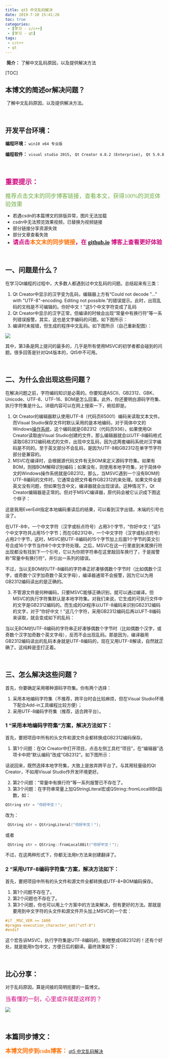 ```yaml
---
title: qt5 中文乱码解决
date: 2019-7-10 15:41:26
toc: true
categories: 
 - [学习 - c/c++]
 - [学习 - qt]
tags: 
 - c/c++
 - qt
---
```


​		**简介：**  了解中文乱码原因，以及提供解决方法

<!-- more -->

[TOC]

## 本博文的简述or解决问题？

​		了解中文乱码原因，以及提供解决方法。

<br>

## 开发平台环境：

**编程环境：**  `win10 x64 专业版`

**编程软件：**  `visual studio 2015`， `Qt Creator 4.8.2 (Enterprise)`， `Qt 5.9.8`

<br>

## <font color=#D0087E  face="幼圆">重要提示：</font>

<font color=#70AD47 size=4 face="幼圆">推荐点击文末的同步博客链接，查看本文，获得100%的浏览体验效果</font>

- 若遇csdn的本篇博文的排版异常，图片无法加载
- csdn中无法预览效果视频，已替换为视频链接
- 部分链接分享资源失效
- 部分文章查看失效
- <font color=#D0087E  size=4 face="幼圆">**请点击<font color=#FE7207  size=4 face="幼圆">本文末的同步链接</font>，在 [github.io](https://touwoyimuli.github.io/) 博客上查看更好体验**</font> 

<br>

## 一、问题是什么？

在学习Qt编程的过程中，大多数人都遇到过中文乱码的问题。总结起来有三类：

1. Qt Creator中显示的汉字变为乱码，编辑器上方有“Could not decode "..." with "UTF-8"-encoding. Editing not possible.”的错误提示。此时，出现乱码的文档是不可编辑的。你好中文！”这5个中文字符变成了乱码
2. Qt Creator中显示的汉字正常，但编译的时候会出现“常量中有换行符”等一系列错误报警。其实，这也是文字编码的问题。如下图所示：
3. 编译时未报错，但生成的程序中文乱码。如下图所示（自己重新配图）：

![](https://raw.githubusercontent.com/touwoyimuli/FigureBed/master/img/20190710154354.png)

其中，第3条是网上提问的最多的，几乎是所有使用MSVC的初学者都会碰到的问题。很多回答是针对Qt4版本的，Qt5中不可用。

<br>

## 二、为什么会出现这些问题？

在解决问题之前，字符编码知识是必需的。你要知道ASCII、GB2312、GBK、Unicode、UTF-8、UTF-16、BOM是怎么回事。此外，你还要明白源码字符集、执行字符集是什么。详细内容可以在网上搜索一下，俯拾即是。

1. Qt Creator的编辑器默认使用UTF-8（代码页65001）编码来读取文本文件。而Visual Studio保存文件时默认采用的是本地编码，对于简体中文的Windows[操作系统](javascript:void())，这个编码就是GB2312（代码页936）。如果使用Qt Creator读取由Visual Studio创建的文件，那么编辑器就会以UTF-8编码格式读取GB2312编码格式的文件，出现中文乱码，因为这两套编码系统对汉字编码是不同的。至于英文部分不会乱码，是因为UTF-8和GB2312在单字节字符部分是兼容的。
2. MSVC在编译时，会根据源代码文件有无BOM来定义源码字符集。如果有BOM，则按BOM解释识别编码；如果没有，则使用本地字符集，对于简体中文的Windows操作系统就是GB2312。那么，当MSVC遇到一个没有BOM的UTF-8编码的文件时，它通常会把文件看作GB2312的来处理。如果文件全是英文没有问题，但如果包含中文，编译器就会出现误读。这种情况下，Qt Creator编辑器是正常的。但对于MSVC编译器，原代码会被它认识成下图这个样子：

这是我用EverEdit指定本地编码重读后的结果，可以看到汉字出错，末端的引号也没了。

在UTF-8中，一个中文字符（汉字或标点符号）占用3个字节，“你好中文！”这5个中文字符共占用15个字节；而在GB2312中，一个中文字符（汉字或标点符号）占用2个字节，这时，MSVC把UTF-8编码的15个字节加上后面1个字节的英文引号合成16个字节当作8个中文字符处理。之后，MSVC在这一行里直到末尾换行符出现都没有找到下一个引号，它以为你把字符串在这里敲回车换行了，于是报警称“常量中有换行符”，并引出一系列的错误。

不过，当以无BOM的UTF-8编码的字符串正好凑够偶数个字节时（比如偶数个汉字，或奇数个汉字加奇数个英文字母），编译器通常不会报警，因为它以为用GB2312编码读出的是正确的。

3. 不管源文件是何种编码，只要MSVC能够正确识别，就可以通过编译。但MSVC的执行字符集默认是本地字符集。对我们来说，它生成的可执行文件中的文字是GB2312编码的。而生成的Qt程序以UTF-8编码来识别GB2312编码的文字，对于“你好中文！”这几个字符，采用GB2312编码后再以UFT-8编码来读取，就会变成如下的乱码：

当以无BOM的UTF-8编码的字符串正好凑够偶数个字节时（比如偶数个汉字，或奇数个汉字加奇数个英文字母），反而不会出现乱码。那是因为，编译器用GB2312编码读出的乱码本身就是UTF-8编码的，现在又用UTF-8解读，自然就正确了。这纯粹是歪打正着。

<br>

## 三、怎么解决这些问题？

首先，你要确定采用哪种源码字符集。你有两个选择：

1. 采用本地编码字符集（不推荐，跨平台时会比较麻烦，但在Visual Studio环境下配合Add-in工具编程比较方便）；
2. 采用UTF-8编码字符集（推荐，适合跨平台）。

### 1 “采用本地编码字符集”方案，解决方法如下：

首先，要把项目中所有的头文件和源文件全都转换成GB2312编码保存。

1. 第1个问题：在Qt Creator中打开项目，点击左侧工具栏“项目”，在“编辑器”选项卡中把“默认编码”改成“GB2312”。如下图所示：

话说回来，既然选择本地字符集，大致上是放弃跨平台了。与其用轻量级的Qt Creator，不如用Visual Studio作开发环境更好。

2. 第2个问题：“常量中有换行符”等一系列报警已不存在了。
3. 第3个问题：在字符串常量上加QStringLiteral宏或QString::fromLocal8Bit函数，如：

```c
QString str = "你好中文！";
```

改为：

```c
 QString str = QStringLiteral("你好中文！");
```

或者

```c
 QString str = QString::fromLocal8Bit("你好中文！");
```

不过，在这两种形式下，你都无法用tr方法来创建翻译了。

### 2 “采用UTF-8编码字符集”方案，解决方法如下：

首先，要把项目中所有的头文件和源文件全都转换成UTF-8+BOM编码保存。

1. 第1个问题不存在了。
2. 第2个问题也不存在了。
3. 第3个问题，你也可以用上个方案中的方法来解决，但有更好的方法。那就是要用到中文字符的头文件和源文件开头加上MSVC的一个宏：

```c
#if _MSC_VER >= 1600
#pragma execution_character_set("utf-8")
#endif
```

这个宏告诉MSVC，执行字符集是UTF-8编码的，别瞎整成GB2312的！还有个好处，就是能用tr包中文，方便日后的翻译。最终效果如下：

<br>

## 比心分享：

对于乱码原因，算是间接的简明扼要的一篇博文。

<font color=#D0087E size=4 face="幼圆">当看懂的一刻，心里或许就是这样的？</font> 

![](https://raw.githubusercontent.com/touwoyimuli/FigureBed/master/img/20190719170218.png)

<br>

## 本篇同步博文：

<font color=#FE7207  size=4 face="幼圆">**本博文同步到csdn博客：**</font>  [qt5 中文乱码解决](https://blog.csdn.net/qq_33154343/article/details/95344312) 


